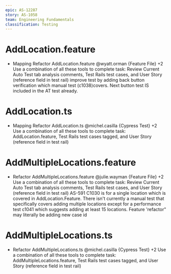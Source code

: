 ```yaml
---
epic: AS-12287
story: AS-1058
team: Engineering Fundamentals
classification: Testing
---
```


# AddLocation.feature

- Mapping Refactor AddLocation.feature @wyatt.orman {Feature File} +2
  Use a combination of all these tools to complete task: Review Current Auto Test tab analysis comments, Test Rails test cases, and User Story (reference field in test rail) 
  improve test by adding back button verification which manual test (c1038)covers. Next button test IS included in the AT test already. 


# AddLocation.ts
- Mapping Refactor AddLocation.ts @michel.casilla {Cypress Test} +2 
  Use a combination of all these tools to complete task: AddLocation.feature, Test Rails test cases tagged, and User Story (reference field in test rail)

# AddMultipleLocations.feature

- Refactor AddMultipleLocations.feature @julie.wayman {Feature File} +2
  Use a combination of all these tools to complete task: Review Current Auto Test tab analysis comments, Test Rails test cases, and User Story (reference field in test rail)  AS-591
  C1030 is for a single location which is covered in AddLocation.Feature. There isn't currently a manual test that specifically covers adding  multiple locations except for a performance test c1041 which suggests adding at least 15 locations. Feature 'refactor" may literally be adding new case id
  
# AddMultipleLocations.ts
- Refactor AddMultipleLocations.ts @michel.casilla {Cypress Test} +2 
  Use a combination of all these tools to complete task: AddMultipleLocations.feature, Test Rails test cases tagged, and User Story (reference field in test rail)

  
